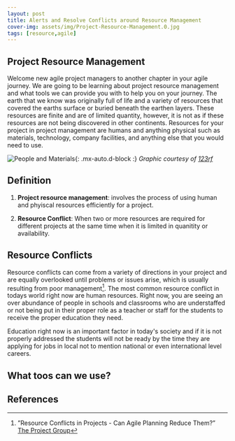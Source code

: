 ```yaml
---
layout: post
title: Alerts and Resolve Conflicts around Resource Management
cover-img: assets/img/Project-Resource-Management.0.jpg
tags: [resource,agile]
---
```

## Project Resource Management

Welcome new agile project managers to another chapter in your agile journey. We are going to be learning about project resource management and what tools we can provide you with to help you on your journey. The earth that we know was originally full of life and a variety of resources that covered the earths surface or buried beneath the earthen layers. These resources are finite and are of limited quantity, however, it is not as if these resources are not being discovered in other continents. Resources for your project in project management are humans and anything physical such as materials, technology, company facilities, and anything else that you would need to use. 

![People and Materials](/agile-blog/assets/img/people-and-materials.jpeg){: .mx-auto.d-block :}
*Graphic courtesy of [123rf](https://www.123rf.com/photo_125372376_house-building-illustration-business-people-workers-make-construction-home-with-tools-and-materials.html)*

## Definition
1. **Project resource management**: involves the process of using human and phyiscal resources efficiently for a project.

2. **Resource Conflict**: When two or more resources are required for different projects at the same time when it is limited in quanitity or availability.

## Resource Conflicts

Resource conflicts can come from a variety of directions in your project and are equally overlooked until problems or issues arise, which is usually resulting from poor management[^1]. The most common resource conflict in todays world right now are human resources. Right now, you are seeing an over abundance of people in schools and classrooms who are understaffed or not being put in their proper role as a teacher or staff for the students to receive the proper education they need. 



Education right now is an important factor in today's society and if it is not properly addressed the students will not be ready by the time they are applying for jobs in local not to mention national or even international level careers. 



## What toos can we use?



## References

[^1]:”Resource Conflicts in Projects - Can Agile Planning Reduce Them?” [The Project Group](https://www.theprojectgroup.com/blog/en/project-resource-conflicts-agile/)

